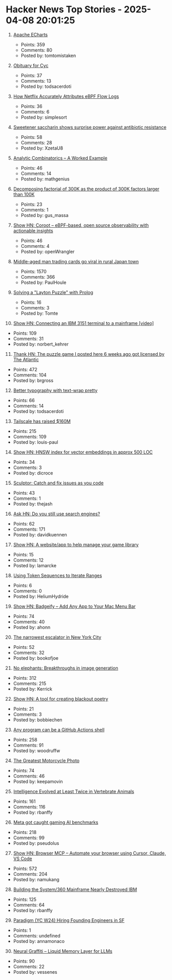 # Hacker News Top Stories - 2025-04-08 20:01:25

1. [Apache ECharts](https://echarts.apache.org/en/index.html)
   - Points: 359
   - Comments: 80
   - Posted by: tomtomistaken

2. [Obituary for Cyc](https://yuxi-liu-wired.github.io/essays/posts/cyc/)
   - Points: 37
   - Comments: 13
   - Posted by: todsacerdoti

3. [How Netflix Accurately Attributes eBPF Flow Logs](https://netflixtechblog.com/how-netflix-accurately-attributes-ebpf-flow-logs-afe6d644a3bc)
   - Points: 36
   - Comments: 6
   - Posted by: simplesort

4. [Sweetener saccharin shows surprise power against antibiotic resistance](https://www.brunel.ac.uk/news-and-events/news/articles/Sweetener-saccharin-shows-surprise-power-against-antibiotic-resistance)
   - Points: 58
   - Comments: 28
   - Posted by: XzetaU8

5. [Analytic Combinatorics – A Worked Example](https://grossack.site/2025/04/08/analytic-combinatorics-example.html)
   - Points: 46
   - Comments: 14
   - Posted by: mathgenius

6. [Decomposing factorial of 300K as the product of 300K factors larger than 100K](http://gus-massa.blogspot.com/2025/04/decomposing-factorial-of-300k-as.html)
   - Points: 23
   - Comments: 1
   - Posted by: gus_massa

7. [Show HN: Coroot – eBPF-based, open source observability with actionable insights](https://github.com/coroot/coroot)
   - Points: 46
   - Comments: 4
   - Posted by: openWrangler

8. [Middle-aged man trading cards go viral in rural Japan town](https://www.tokyoweekender.com/entertainment/middle-aged-man-trading-cards-go-viral-in-japan/)
   - Points: 1570
   - Comments: 366
   - Posted by: PaulHoule

9. [Solving a "Layton Puzzle" with Prolog](https://buttondown.com/hillelwayne/archive/a48fce5b-8a05-4302-b620-9b26f057f145/)
   - Points: 16
   - Comments: 3
   - Posted by: Tomte

10. [Show HN: Connecting an IBM 3151 terminal to a mainframe [video]](https://www.youtube.com/watch?v=V14ac9cRi9Q)
   - Points: 109
   - Comments: 31
   - Posted by: norbert_kehrer

11. [Thank HN: The puzzle game I posted here 6 weeks ago got licensed by The Atlantic](https://www.theatlantic.com/games/bracket-city/)
   - Points: 472
   - Comments: 104
   - Posted by: brgross

12. [Better typography with text-wrap pretty](https://webkit.org/blog/16547/better-typography-with-text-wrap-pretty/)
   - Points: 66
   - Comments: 14
   - Posted by: todsacerdoti

13. [Tailscale has raised $160M](https://tailscale.com/blog/series-c)
   - Points: 215
   - Comments: 109
   - Posted by: louis-paul

14. [Show HN: HNSW index for vector embeddings in approx 500 LOC](https://github.com/dicroce/hnsw)
   - Points: 34
   - Comments: 3
   - Posted by: dicroce

15. [Sculptor: Catch and fix issues as you code](https://imbue.com/product/sculptor/)
   - Points: 43
   - Comments: 1
   - Posted by: thejash

16. [Ask HN: Do you still use search engines?](undefined)
   - Points: 62
   - Comments: 171
   - Posted by: davidkuennen

17. [Show HN: A website/app to help manage your game library](https://gamenode.app)
   - Points: 15
   - Comments: 12
   - Posted by: lamarcke

18. [Using Token Sequences to Iterate Ranges](https://brevzin.github.io/c++/2025/04/03/token-sequence-for/)
   - Points: 6
   - Comments: 0
   - Posted by: HeliumHydride

19. [Show HN: Badgeify – Add Any App to Your Mac Menu Bar](https://badgeify.app/)
   - Points: 74
   - Comments: 40
   - Posted by: ahonn

20. [The narrowest escalator in New York City](https://www.doobybrain.com/blog/the-narrowest-escalator-in-new-york)
   - Points: 52
   - Comments: 32
   - Posted by: bookofjoe

21. [No elephants: Breakthroughs in image generation](https://www.oneusefulthing.org/p/no-elephants-breakthroughs-in-image)
   - Points: 312
   - Comments: 215
   - Posted by: Kerrick

22. [Show HN: A tool for creating blackout poetry](https://bobbiec.github.io/blackout-poetry.html)
   - Points: 21
   - Comments: 3
   - Posted by: bobbiechen

23. [Any program can be a GitHub Actions shell](https://yossarian.net/til/post/any-program-can-be-a-github-actions-shell/)
   - Points: 258
   - Comments: 91
   - Posted by: woodruffw

24. [The Greatest Motorcycle Photo](https://www.life.com/arts-entertainment/the-greatest-motorcycle-photo-ever/)
   - Points: 74
   - Comments: 46
   - Posted by: keepamovin

25. [Intelligence Evolved at Least Twice in Vertebrate Animals](https://www.quantamagazine.org/intelligence-evolved-at-least-twice-in-vertebrate-animals-20250407/)
   - Points: 161
   - Comments: 116
   - Posted by: rbanffy

26. [Meta got caught gaming AI benchmarks](https://www.theverge.com/meta/645012/meta-llama-4-maverick-benchmarks-gaming)
   - Points: 218
   - Comments: 99
   - Posted by: pseudolus

27. [Show HN: Browser MCP – Automate your browser using Cursor, Claude, VS Code](https://browsermcp.io/)
   - Points: 572
   - Comments: 204
   - Posted by: namukang

28. [Building the System/360 Mainframe Nearly Destroyed IBM](https://spectrum.ieee.org/building-the-system360-mainframe-nearly-destroyed-ibm)
   - Points: 125
   - Comments: 64
   - Posted by: rbanffy

29. [Paradigm (YC W24) Hiring Founding Engineers in SF](https://www.ycombinator.com/companies/paradigm/jobs/nFNWweP-founding-engineer)
   - Points: 1
   - Comments: undefined
   - Posted by: annamonaco

30. [Neural Graffiti – Liquid Memory Layer for LLMs](https://github.com/babycommando/neuralgraffiti)
   - Points: 90
   - Comments: 22
   - Posted by: vessenes

